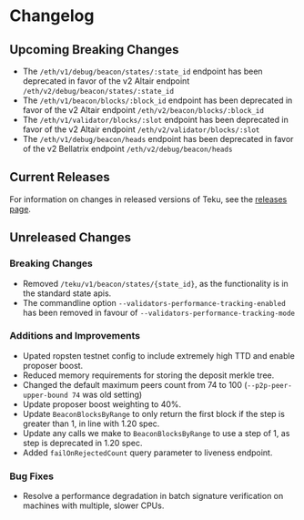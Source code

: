 
# Changelog

## Upcoming Breaking Changes
- The `/eth/v1/debug/beacon/states/:state_id` endpoint has been deprecated in favor of the v2 Altair endpoint `/eth/v2/debug/beacon/states/:state_id`
- The `/eth/v1/beacon/blocks/:block_id` endpoint has been deprecated in favor of the v2 Altair endpoint `/eth/v2/beacon/blocks/:block_id`
- The `/eth/v1/validator/blocks/:slot` endpoint has been deprecated in favor of the v2 Altair endpoint `/eth/v2/validator/blocks/:slot`
- The `/eth/v1/debug/beacon/heads` endpoint has been deprecated in favor of the v2 Bellatrix endpoint `/eth/v2/debug/beacon/heads`

## Current Releases
For information on changes in released versions of Teku, see the [releases page](https://github.com/ConsenSys/teku/releases).

## Unreleased Changes

### Breaking Changes
- Removed `/teku/v1/beacon/states/{state_id}`, as the functionality is in the standard state apis.
- The commandline option `--validators-performance-tracking-enabled` has been removed in favour of `--validators-performance-tracking-mode`

### Additions and Improvements
- Upated ropsten testnet config to include extremely high TTD and enable proposer boost.
- Reduced memory requirements for storing the deposit merkle tree.
- Changed the default maximum peers count from 74 to 100 (`--p2p-peer-upper-bound 74` was old setting)
- Update proposer boost weighting to 40%.
- Update `BeaconBlocksByRange` to only return the first block if the step is greater than 1, in line with 1.20 spec.
- Update any calls we make to `BeaconBlocksByRange` to use a step of 1, as step is deprecated in 1.20 spec.
- Added `failOnRejectedCount` query parameter to liveness endpoint.

### Bug Fixes
- Resolve a performance degradation in batch signature verification on machines with multiple, slower CPUs.